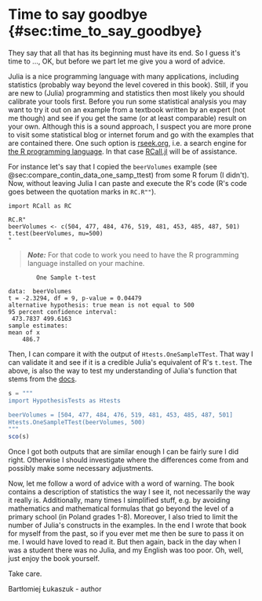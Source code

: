 # Time to say goodbye {#sec:time_to_say_goodbye}

They say that all that has its beginning must have its end. So I guess it's time
to ..., OK, but before we part let me give you a word of advice.

Julia is a nice programming language with many applications, including
statistics (probably way beyond the level covered in this book). Still, if you
are new to (Julia) programming and statistics then most likely you should
calibrate your tools first. Before you run some statistical analysis you may
want to try it out on an example from a textbook written by an expert (not me
though) and see if you get the same (or at least comparable) result on your
own. Although this is a sound approach, I suspect you are more prone to visit
some statistical blog or internet forum and go with the examples that are
contained there. One such option is [rseek.org](https://rseek.org/), i.e. a
search engine for [the R programming
language](https://en.wikipedia.org/wiki/R_(programming_language)). In that case
[RCall.jl](https://github.com/JuliaInterop/RCall.jl) will be of assistance.

For instance let's say that I copied the `beerVolumes` example (see
@sec:compare_contin_data_one_samp_ttest) from some R forum (I didn't). Now,
without leaving Julia I can paste and execute the R's code (R's code goes
between the quotation marks in `RC.R""`).

```
import RCall as RC

RC.R"
beerVolumes <- c(504, 477, 484, 476, 519, 481, 453, 485, 487, 501)
t.test(beerVolumes, mu=500)
"
```

> **_Note:_** For that code to work you need to have the R programming language
> installed on your machine.

```
        One Sample t-test

data:  beerVolumes
t = -2.3294, df = 9, p-value = 0.04479
alternative hypothesis: true mean is not equal to 500
95 percent confidence interval:
 473.7837 499.6163
sample estimates:
mean of x
    486.7
```

Then, I can compare it with the output of `Htests.OneSampleTTest`. That way I
can validate it and see if it is a credible Julia's equivalent of R's `t.test`.
The above, is also the way to test my understanding of Julia's function that
stems from the
[docs](https://juliastats.org/HypothesisTests.jl/stable/parametric/#t-test).

```jl
s = """
import HypothesisTests as Htests

beerVolumes = [504, 477, 484, 476, 519, 481, 453, 485, 487, 501]
Htests.OneSampleTTest(beerVolumes, 500)
"""
sco(s)
```

Once I got both outputs that are similar enough I can be fairly sure I did
right. Otherwise I should investigate where the differences come from and
possibly make some necessary adjustments.

Now, let me follow a word of advice with a word of warning. The book contains a
description of statistics the way I see it, not necessarily the way it really
is. Additionally, many times I simplified stuff, e.g. by avoiding mathematics
and mathematical formulas that go beyond the level of a primary school (in
Poland grades 1-8). Moreover, I also tried to limit the number of Julia's
constructs in the examples. In the end I wrote that book for myself from the
past, so if you ever met me then be sure to pass it on me. I would have loved to
read it. But then again, back in the day when I was a student there was no
Julia, and my English was too poor. Oh, well, just enjoy the book yourself.

Take care.

Bartłomiej Łukaszuk - author
